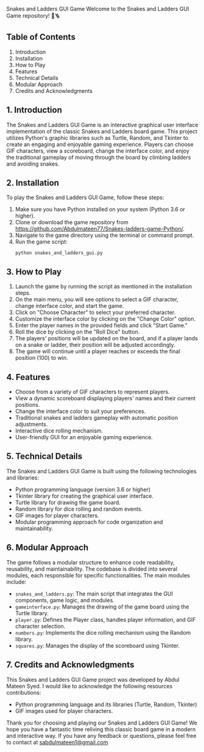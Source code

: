 Snakes and Ladders GUI Game
Welcome to the Snakes and Ladders GUI Game repository! 🐍🪜

## Table of Contents
1. Introduction
2. Installation
3. How to Play
4. Features
5. Technical Details
6. Modular Approach
7. Credits and Acknowledgments

## 1. Introduction
The Snakes and Ladders GUI Game is an interactive graphical user interface implementation of the classic Snakes and Ladders board game. This project utilizes Python's graphic libraries such as Turtle, Random, and Tkinter to create an engaging and enjoyable gaming experience. Players can choose GIF characters, view a scoreboard, change the interface color, and enjoy the traditional gameplay of moving through the board by climbing ladders and avoiding snakes.

## 2. Installation
To play the Snakes and Ladders GUI Game, follow these steps:

1. Make sure you have Python installed on your system (Python 3.6 or higher).
2. Clone or download the game repository from https://github.com/Abdulmateen77/Snakes-ladders-game-Python/.
3. Navigate to the game directory using the terminal or command prompt.
4. Run the game script:
   ```
   python snakes_and_ladders_gui.py
   ```

## 3. How to Play
1. Launch the game by running the script as mentioned in the installation steps.
2. On the main menu, you will see options to select a GIF character, change interface color, and start the game.
3. Click on "Choose Character" to select your preferred character.
4. Customize the interface color by clicking on the "Change Color" option.
5. Enter the player names in the provided fields and click "Start Game."
6. Roll the dice by clicking on the "Roll Dice" button.
7. The players' positions will be updated on the board, and if a player lands on a snake or ladder, their position will be adjusted accordingly.
8. The game will continue until a player reaches or exceeds the final position (100) to win.

## 4. Features
- Choose from a variety of GIF characters to represent players.
- View a dynamic scoreboard displaying players' names and their current positions.
- Change the interface color to suit your preferences.
- Traditional snakes and ladders gameplay with automatic position adjustments.
- Interactive dice rolling mechanism.
- User-friendly GUI for an enjoyable gaming experience.

## 5. Technical Details
The Snakes and Ladders GUI Game is built using the following technologies and libraries:
- Python programming language (version 3.6 or higher)
- Tkinter library for creating the graphical user interface.
- Turtle library for drawing the game board.
- Random library for dice rolling and random events.
- GIF images for player characters.
- Modular programming approach for code organization and maintainability.

## 6. Modular Approach
The game follows a modular structure to enhance code readability, reusability, and maintainability. The codebase is divided into several modules, each responsible for specific functionalities. The main modules include:
- `snakes_and_ladders.py`: The main script that integrates the GUI components, game logic, and modules.
- `gameinterface.py`: Manages the drawing of the game board using the Turtle library.
- `player.py`: Defines the Player class, handles player information, and GIF character selection.
- `numbers.py`: Implements the dice rolling mechanism using the Random library.
- `squares.py`: Manages the display of the scoreboard using Tkinter.

## 7. Credits and Acknowledgments
This Snakes and Ladders GUI Game project was developed by Abdul Mateen Syed. I would like to acknowledge the following resources contributions:
- Python programming language and its libraries (Turtle, Random, Tkinter)
- GIF images used for player characters.

Thank you for choosing and playing our Snakes and Ladders GUI Game! We hope you have a fantastic time reliving this classic board game in a modern and interactive way. If you have any feedback or questions, please feel free to contact at sabdulmateen1@gmail.com
